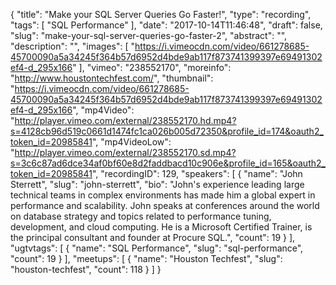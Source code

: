 {
  "title": "Make your SQL Server Queries Go Faster!",
  "type": "recording",
  "tags": [
    "SQL Performance"
  ],
  "date": "2017-10-14T11:46:48",
  "draft": false,
  "slug": "make-your-sql-server-queries-go-faster-2",
  "abstract": "",
  "description": "",
  "images": [
    "https://i.vimeocdn.com/video/661278685-45700090a5a34245f364b57d6952d4bde9ab117f873741399397e69491302ef4-d_295x166"
  ],
  "vimeo": "238552170",
  "moreinfo": "http://www.houstontechfest.com/",
  "thumbnail": "https://i.vimeocdn.com/video/661278685-45700090a5a34245f364b57d6952d4bde9ab117f873741399397e69491302ef4-d_295x166",
  "mp4Video": "http://player.vimeo.com/external/238552170.hd.mp4?s=4128cb96d519c0661d1474fc1ca026b005d72350&profile_id=174&oauth2_token_id=20985841",
  "mp4VideoLow": "http://player.vimeo.com/external/238552170.sd.mp4?s=3c6c87ad6dce34af0bf60e8d2faddbacd10c906e&profile_id=165&oauth2_token_id=20985841",
  "recordingID": 129,
  "speakers": [
    {
      "name": "John Sterrett",
      "slug": "john-sterrett",
      "bio": "John's experience leading large technical teams in complex environments has made him a global expert in performance and scalability. John speaks at conferences around the world on database strategy and topics related to performance tuning, development, and cloud computing. He is a Microsoft Certified Trainer, is the principal consultant and founder at Procure SQL.",
      "count": 19
    }
  ],
  "ugtvtags": [
    {
      "name": "SQL Performance",
      "slug": "sql-performance",
      "count": 19
    }
  ],
  "meetups": [
    {
      "name": "Houston Techfest",
      "slug": "houston-techfest",
      "count": 118
    }
  ]
}